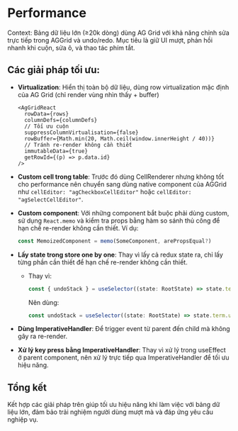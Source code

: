# Performance

Context: Bảng dữ liệu lớn (≥20k dòng) dùng AG Grid với khả năng chỉnh sửa trực tiếp trong AGGrid và undo/redo. Mục tiêu là giữ UI mượt, phản hồi nhanh khi cuộn, sửa ô, và thao tác phím tắt.

## Các giải pháp tối ưu:

- **Virtualization**: Hiển thị toàn bộ dữ liệu, dùng row virtualization mặc định của AG Grid (chỉ render vùng nhìn thấy + buffer)

      <AgGridReact
        rowData={rows}
        columnDefs={columnDefs}
        // Tối ưu cuộn
        suppressColumnVirtualisation={false}
        rowBuffer={Math.min(20, Math.ceil(window.innerHeight / 40))}
        // Tránh re-render không cần thiết
        immutableData={true}
        getRowId={(p) => p.data.id}
      />

- **Custom cell trong table**: Trước đó dùng CellRenderer nhưng không tốt cho performance nên chuyển sang dùng native component của AGGrid như `cellEditor: "agCheckboxCellEditor"` hoặc `cellEditor: "agSelectCellEditor"`.
- **Custom component**: Với những component bắt buộc phải dùng custom, sử dụng `React.memo` và kiểm tra props bằng hàm so sánh thủ công để hạn chế re-render không cần thiết. Ví dụ:

  ```js
  const MemoizedComponent = memo(SomeComponent, arePropsEqual?)
  ```

- **Lấy state trong store one by one**: Thay vì lấy cả redux state ra, chỉ lấy từng phần cần thiết để hạn chế re-render không cần thiết.

  - Thay vì:
    ```js
    const { undoStack } = useSelector((state: RootState) => state.term);
    ```
    Nên dùng:
    ```js
    const undoStack = useSelector((state: RootState) => state.term.undoStack);
    ```

- **Dùng ImperativeHandler**: Để trigger event từ parent đến child mà không gây ra re-render.
- **Xử lý key press bằng ImperativeHandler**: Thay vì xử lý trong useEffect ở parent component, nên xử lý trực tiếp qua ImperativeHandler để tối ưu hiệu năng.

## Tổng kết

Kết hợp các giải pháp trên giúp tối ưu hiệu năng khi làm việc với bảng dữ liệu lớn, đảm bảo trải nghiệm người dùng mượt mà và đáp ứng yêu cầu nghiệp vụ.
